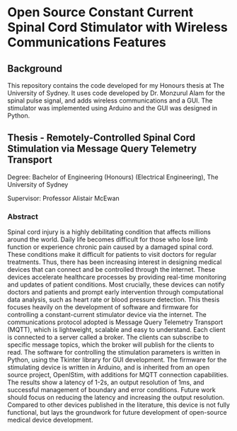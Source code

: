 # Open Source Constant Current Spinal Cord Stimulator with Wireless Communications Features

## Background

This repository contains the code developed for my Honours thesis at The University of Sydney. It uses code developed by Dr. Monzurul Alam for the spinal pulse signal, and adds wireless communications and a GUI. The stimulator was implemented using Arduino and the GUI was designed in Python.

## Thesis - Remotely-Controlled Spinal Cord Stimulation via Message Query Telemetry Transport

Degree: Bachelor of Engineering (Honours) (Electrical Engineering), The University of Sydney

Supervisor: Professor Alistair McEwan

### Abstract 
Spinal cord injury is a highly debilitating condition that affects millions around the world. Daily life becomes difficult for those who lose limb function or experience chronic pain caused by a damaged spinal cord. These conditions make it difficult for patients to visit doctors for regular treatments. Thus, there has been increasing interest in designing medical devices that can connect and be controlled through the internet. These devices accelerate healthcare processes by providing real-time monitoring and updates of patient conditions. Most crucially, these devices can notify doctors and patients and prompt early intervention through computational data analysis, such as heart rate or blood pressure detection. This thesis focuses heavily on the development of software and firmware for controlling a constant-current stimulator device via the internet. The communications protocol adopted is Message Query Telemetry Transport (MQTT), which is lightweight, scalable and easy to understand. Each client is connected to a server called a broker. The clients can subscribe to specific message topics, which the broker will publish for the clients to read. The software for controlling the stimulation parameters is written in Python, using the Tkinter library for GUI development. The firmware for the stimulating device is written in Arduino, and is inherited from an open source project, OpenIStim, with additions for MQTT connection capabilities. The results show a latency of 1-2s, an output resolution of 1ms, and successful management of boundary and error conditions. Future work should focus on reducing the latency and increasing the output resolution. Compared to other devices published in the literature, this device is not fully functional, but lays the groundwork for future development of open-source medical device development.
